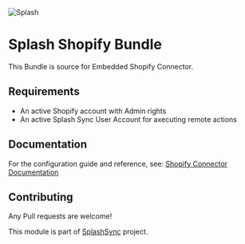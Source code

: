 

![Splash](http://www.splashsync.com/bundles/theme/img/splash-logo.png)

# Splash Shopify Bundle

This Bundle is source for Embedded Shopify Connector.

## Requirements

* An active Shopify account with Admin rights
* An active Splash Sync User Account for axecuting remote actions

## Documentation

For the configuration guide and reference, see: [Shopify Connector Documentation](https://splashsync.github.io/Shopify/)

## Contributing

Any Pull requests are welcome! 

This module is part of [SplashSync](https://www.splashsync.com) project.